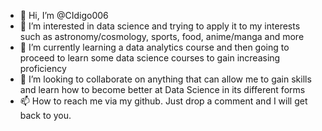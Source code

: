 - 👋 Hi, I’m @CIdigo006
- 👀 I’m interested in data science and trying to apply it to my interests such as astronomy/cosmology, sports, food, anime/manga and more
- 🌱 I’m currently learning a data analytics course and then going to proceed to learn some data science courses to gain increasing proficiency
- 💞️ I’m looking to collaborate on anything that can allow me to gain skills and learn how to become better at Data Science in its different forms
- 📫 How to reach me via my github. Just drop a comment and I will get back to you.

<!---
BigLeagueChu/BigLeagueChu is a ✨ special ✨ repository because its `README.md` (this file) appears on your GitHub profile.
You can click the Preview link to take a look at your changes.
--->
